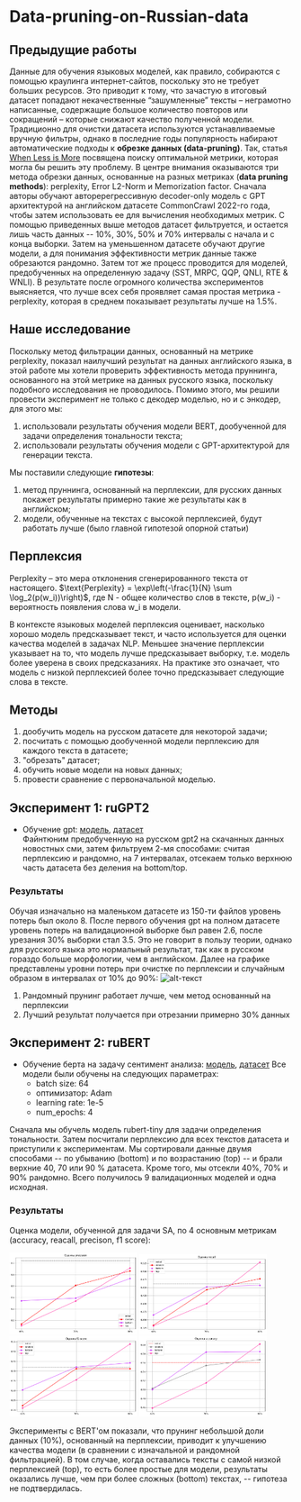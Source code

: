 # Data-pruning-on-Russian-data
## Предыдущие работы
Данные для обучения языковых моделей, как правило, собираются с помощью краулинга интернет-сайтов, поскольку это не требует больших ресурсов. Это приводит к тому, что зачастую в итоговый датасет попадают некачественные “зашумленные” тексты –  неграмотно написанные, содержащие большое количество повторов или сокращений – которые снижают качество полученной модели. Традиционно для очистки датасета используются устанавливаемые вручную фильтры, однако в последние годы популярность набирают автоматические подходы к **обрезке данных (data-pruning)**. Так, статья [When Less is More](https://arxiv.org/pdf/2309.04564.pdf) посвящена поиску оптимальной метрики, которая могла бы решить эту проблему. В центре внимания оказываются три метода обрезки данных, основанные на разных метриках (**data pruning methods**): perplexity, Error L2-Norm и Memorization factor. Сначала авторы обучают авторерегрессивную decoder-only модель с GPT архитектурой на английском датасете CommonCrawl 2022-го года, чтобы затем использовать ее для вычисления необходимых метрик. С помощью приведенных выше методов датасет фильтруется, и остается лишь часть данных -- 10%, 30%, 50% и 70% интервалы с начала и с конца выборки. Затем на уменьшенном датасете обучают другие модели, а для понимания эффективности метрик данные также обрезаются рандомно. Затем тот же процесс проводится для моделей, предобученных на определенную задачу (SST, MRPC, QQP, QNLI, RTE & WNLI). В результате после огромного количества экспериментов выясняется, что лучше всех себя проявляет самая простая метрика - perplexity, которая в среднем показывает результаты лучше на 1.5%.

## Наше исследование
Поскольку метод фильтрации данных, основанный на метрике perplexity, показал наилучший результат на данных английского языка, в этой работе мы хотели проверить эффективность метода пруннинга, основанного на этой метрике на данных русского языка, поскольку подобного исследования не проводилось. Помимо этого, мы решили провести эксперимент не только с декодер моделью, но и с энкодер, для этого мы:
1) использовали результаты обучения модели BERT, дообученной для задачи определения тональности текста;
2) использовали результаты обучения модели с GPT-архитектурой для генерации текста.

Мы поставили следующие  **гипотезы**:
1) метод пруннинга, основанный на перплексии, для русских данных покажет результаты примерно такие же результаты как в английском;
2) модели, обученные на текстах с высокой перплексией, будут работать лучше (было главной гипотезой опорной статьи)

## Перплексия
Perplexity –  это мера отклонения сгенерированного текста от настоящего. 
$\text{Perplexity} = \exp\left(-\frac{1}{N} \sum \log_2(p(w_i))\right)$, где  N - общее количество слов в тексте, p(w_i) - вероятность появления слова w_i в модели.

В контексте языковых моделей перплексия оценивает, насколько хорошо модель предсказывает текст, и часто используется для оценки качества моделей в задачах NLP.
Меньшее значение перплексии указывает на то, что модель лучше предсказывает выборку, т.е. модель более уверена в своих предсказаниях. На практике это означает, что модель с низкой перплексией более точно предсказывает следующие слова в тексте.

## Методы
1) дообучить модель на русском датасете для некоторой задачи;
2) посчитать с помощью дообученной модели перплексию для каждого текста в датасете;
3) "обрезать" датасет;
4) обучить новые модели на новых данных;
5) провести сравнение с первоначальной моделью.
   
## Эксперимент 1: ruGPT2
* Обучение gpt: [модель](https://huggingface.co/ai-forever/rugpt3small_based_on_gpt2), [датасет](https://github.com/TatianaShavrina/taiga_site/blob/master/corpus/nplus1.md)  
Файнтюним предобученную на русском gpt2 на скачанных данных новостных сми, затем фильтруем 2-мя способами: считая перплексию и рандомно, на 7 интервалах, отсекаем только верхнюю часть датасета без деления на bottom/top.
### Результаты
Обучая изначально на маленьком датасете из 150-ти файлов уровень потерь был около 8. После первого обучения gpt на полном датасете уровень потерь на валидационной выборке был равен 2.6, после урезания 30% выборки стал 3.5. Это не говорит в пользу теории, однако для русского языка это нормальный результат, так как в русском гораздо больше морфологии, чем в английском. Далее на графике представлены уровни потерь при очистке по перплексии и случайным образом в интервалах от 10% до 90%:
![alt-текст](https://github.com/ssakk/Data-prunning-on-Russian-data/blob/main/rugpt_results.png )
1) Рандомный прунинг работает лучше, чем метод основанный на перплексии
2) Лучший результат получается при отрезании примерно 30% данных
## Эксперимент 2: ruBERT

* Обучение берта на задачу сентимент анализа: [модель](https://huggingface.co/cointegrated/rubert-tiny), [датасет](https://www.kaggle.com/competitions/sentiment-analysis-in-russian/overview)
Все модели были обучены на следующих параметрах:
  * batch size: 64
  * оптимизатор: Adam
  * learning rate: 1e-5
  * num_epochs: 4

Сначала мы обучель модель rubert-tiny для задачи определения тональности. Затем посчитали перплексию для всех текстов датасета и приступили к экспериментам. Мы сортировали данные двумя способами -- по убыванию (bottom) и по возрастанию (top) -- и брали верхние 40, 70 или 90 % датасета. Кроме того, мы отсекли 40%, 70% и 90% рандомно. Всего получилось 9 валидационных моделей и одна исходная. 

### Результаты
Оценка модели, обученной для задачи SA, по 4 основным метрикам (accuracy, reacall, precison, f1 score):

<img src="bert_precision.png" width=45%> <img src="bert_recall.png" width=45%>
<img src="bert_f1.png" width=45%> <img src="bert_accuracy.png" width=45%>

Эксперименты с BERT'ом показали, что прунинг небольшой доли данных (10%), основанный на перплексии, приводит к улучшению качества модели (в сравнении с изначальной и рандомной фильтрацией). В том случае, когда оставались тексты с самой низкой перплексией (top), то есть более простые для модели, результаты оказались лучше, чем при более сложных (bottom) текстах, -- гипотеза не подтвердилась. 
